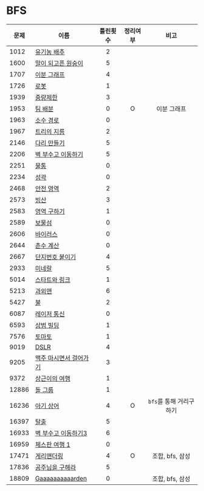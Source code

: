 # BFS
| 문제    | 이름                        | 틀린횟수  | 정리여부  |       비고        |
| ----- | ------------------------- | :---: | :---: | :-------------: |
| 1012  | [유기농 배추](1012)            |   2   |       |                 |
| 1600  | [말이 되고픈 원숭이](1600/)       |   5   |       |
| 1707  | [이분 그래프](1707/)           |   4   |       |
| 1726  | [로봇](1726/)               |   1   |       |
| 1939  | [중량제한](1939/)             |   3   |       |
| 1953  | [팀 배분](1953/)             |   0   |   O   |     이분 그래프      |
| 1963  | [소수 경로](1963/)            |   0   |       |
| 1967  | [트리의 지름](1967/)           |   2   |       |
| 2146  | [다리 만들기](2146/)           |   5   |       |
| 2206  | [벽 부수고 이동하기](2206/)       |   5   |       |
| 2251  | [물통](2251/)               |   0   |       |
| 2234  | [성곽](2234/2234)           |   0   |       |
| 2468  | [안전 영역](2468/)            |   2   |       |
| 2573  | [빙산](2573/2573)           |   3   |       |
| 2583  | [영역 구하기](2583/)           |   1   |       |
| 2589  | [보물섬](2589/)              |   0   |       |
| 2606  | [바이러스](2606/)             |   0   |       |
| 2644  | [촌수 계산](2644/)            |   0   |       |
| 2667  | [단지번호 붙이기](2667/)         |   4   |       |
| 2933  | [미네랄](2933/)              |   5   |       |
| 5014  | [스타트와 링크](5014/)          |   1   |       |
| 5213  | [과외맨](5213/)              |   6   |       |
| 5427  | [불](5427/)                |   2   |       |
| 6087  | [레이저 통신](6087/)           |   0   |       |
| 6593  | [상범 빌딩](6593/)            |   1   |       |
| 7576  | [토마토](7576/)              |   1   |       |
| 9019  | [DSLR](9019/)             |   4   |       |
| 9205  | [맥주 마시면서 걸어가기](9205/)     |   3   |       |
| 9372  | [상근이의 여행](9372/)          |   1   |       |
| 12886 | [돌 그룹](12886/)            |   1   |       |
| 16236 | [아기 상어](16236/)           |   4   |   O   | `bfs`를 통해 거리구하기 |
| 16397 | [탈출](16397/)              |   5   |       |
| 16933 | [벽 부수고 이동하기3](16933/)     |   6   |       |
| 16959 | [체스판 여행 1](16959/)        |   0   |       |                 |
| 17471 | [게리맨더링](17471/)           |   4   |   O   |   조합, bfs, 삼성   |
| 17836 | [공주님을 구해라](17836/)        |   5   |
| 18809 | [Gaaaaaaaaaarden](18809/) |   0   |       |   조합, bfs, 삼성   |